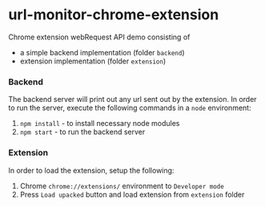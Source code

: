 # url-monitor-chrome-extension

Chrome extension webRequest API demo consisting of

* a simple backend implementation (folder ```backend```)
* extension implementation (folder ```extension```)

### Backend
The backend server will print out any url sent out by the extension.
In order to run the server, execute the following commands in a ```node``` environment:

1.  ```npm install``` - to install necessary node modules
1. ```npm start``` - to run the backend server

### Extension
In order to load the extension, setup the following:

1. Chrome ```chrome://extensions/``` environment to ```Developer mode```
1. Press ```Load upacked``` button and load extension from ```extension``` folder
